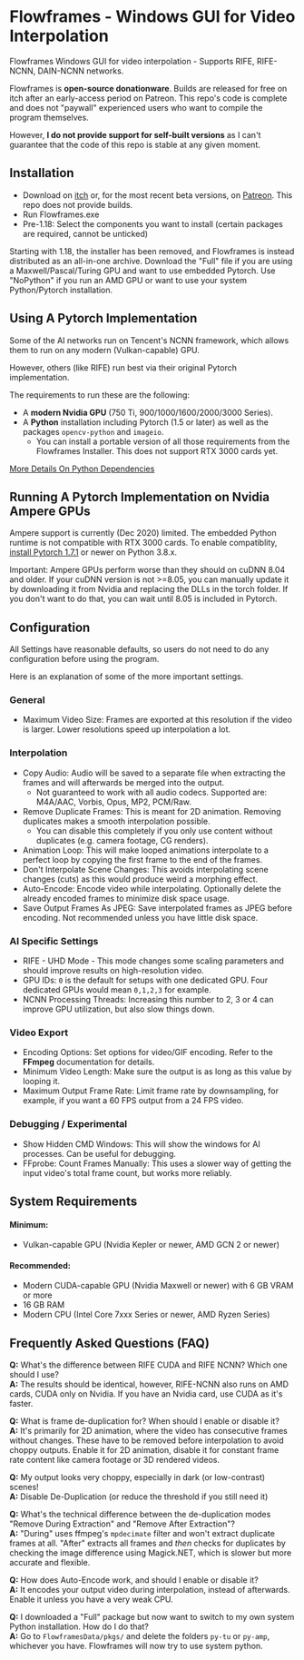 # Flowframes - Windows GUI for Video Interpolation
Flowframes Windows GUI for video interpolation - Supports RIFE, RIFE-NCNN, DAIN-NCNN networks.

Flowframes is **open-source donationware**. Builds are released for free on itch after an early-access period on Patreon. This repo's code is complete and does not "paywall" experienced users who want to compile the program themselves.

However, **I do not provide support for self-built versions** as I can't guarantee that the code of this repo is stable at any given moment.



## Installation

* Download on [itch](https://nmkd.itch.io/flowframes) or, for the most recent beta versions, on [Patreon](https://www.patreon.com/n00mkrad). This repo does not provide builds.
* Run Flowframes.exe
* Pre-1.18: Select the components you want to install (certain packages are required, cannot be unticked)

Starting with 1.18, the installer has been removed, and Flowframes is instead distributed as an all-in-one archive. Download the "Full" file if you are using a Maxwell/Pascal/Turing GPU and want to use embedded Pytorch. Use "NoPython" if you run an AMD GPU or want to use your system Python/Pytorch installation.



## Using A Pytorch Implementation

Some of the AI networks run on Tencent's NCNN framework, which allows them to run on any modern (Vulkan-capable) GPU.

However, others (like RIFE) run best via their original Pytorch implementation.

The requirements to run these are the following:

* A **modern Nvidia GPU** (750 Ti, 900/1000/1600/2000/3000 Series).
* A **Python** installation including Pytorch (1.5 or later) as well as the packages `opencv-python` and `imageio`.
  * You can install a portable version of all those requirements from the Flowframes Installer. This does not support RTX 3000 cards yet.

[More Details On Python Dependencies](PythonDependencies.md)



## Running A Pytorch Implementation on Nvidia Ampere GPUs

Ampere support is currently (Dec 2020) limited. The embedded Python runtime is not compatible with RTX 3000 cards. To enable compatiblity, [install Pytorch 1.7.1](https://pytorch.org/get-started/locally/) or newer on Python 3.8.x.

Important: Ampere GPUs perform worse than they should on cuDNN 8.04 and older. If your cuDNN version is not >=8.05, you can manually update it by downloading it from Nvidia and replacing the DLLs in the torch folder. If you don't want to do that, you can wait until 8.05 is included in Pytorch.



## Configuration

All Settings have reasonable defaults, so users do not need to do any configuration before using the program.

Here is an explanation of some of the more important settings.

### General

* Maximum Video Size: Frames are exported at this resolution if the video is larger. Lower resolutions speed up interpolation a lot.

### Interpolation

* Copy Audio: Audio will be saved to a separate file when extracting the frames and will afterwards be merged into the output.
  * Not guaranteed to work with all audio codecs. Supported are: M4A/AAC, Vorbis, Opus, MP2, PCM/Raw.
* Remove Duplicate Frames: This is meant for 2D animation. Removing duplicates makes a smooth interpolation possible.
  * You can disable this completely if you only use content without duplicates (e.g. camera footage, CG renders).
* Animation Loop: This will make looped animations interpolate to a perfect loop by copying the first frame to the end of the frames.
* Don't Interpolate Scene Changes: This avoids interpolating scene changes (cuts) as this would produce weird a morphing effect.
* Auto-Encode: Encode video while interpolating. Optionally delete the already encoded frames to minimize disk space usage.
* Save Output Frames As JPEG: Save interpolated frames as JPEG before encoding. Not recommended unless you have little disk space.

### AI Specific Settings

* RIFE - UHD Mode - This mode changes some scaling parameters and should improve results on high-resolution video.
* GPU IDs: `0` is the default for setups with one dedicated GPU. Four dedicated GPUs would mean `0,1,2,3` for example.
* NCNN Processing Threads: Increasing this number to 2, 3 or 4 can improve GPU utilization, but also slow things down.

### Video Export

* Encoding Options: Set options for video/GIF encoding. Refer to the **FFmpeg** documentation for details.
* Minimum Video Length: Make sure the output is as long as this value by looping it.
* Maximum Output Frame Rate: Limit frame rate by downsampling, for example, if you want a 60 FPS output from a 24 FPS video.

### Debugging / Experimental

* Show Hidden CMD Windows: This will show the windows for AI processes. Can be useful for debugging.
* FFprobe: Count Frames Manually: This uses a slower way of getting the input video's total frame count, but works more reliably. 



## System Requirements

#### Minimum: 

* Vulkan-capable GPU (Nvidia Kepler or newer, AMD GCN 2 or newer)

#### Recommended: 

* Modern CUDA-capable GPU (Nvidia Maxwell or newer) with 6 GB VRAM or more
* 16 GB RAM
* Modern CPU (Intel Core 7xxx Series or newer, AMD Ryzen Series)



## Frequently Asked Questions (FAQ)

**Q:** What's the difference between RIFE CUDA and RIFE NCNN? Which one should I use?  
**A:** The results should be identical, however, RIFE-NCNN also runs on AMD cards, CUDA only on Nvidia. If you have an Nvidia card, use CUDA as it's faster.

**Q:** What is frame de-duplication for? When should I enable or disable it?  
**A:** It's primarily for 2D animation, where the video has consecutive frames without changes. These have to be removed before interpolation to avoid choppy outputs. Enable it for 2D animation, disable it for constant frame rate content like camera footage or 3D rendered videos.

**Q:** My output looks very choppy, especially in dark (or low-contrast) scenes!  
**A:** Disable De-Duplication (or reduce the threshold if you still need it)

**Q:** What's the technical difference between the de-duplication modes "Remove During Extraction" and "Remove After Extraction"?  
**A:** "During" uses ffmpeg's `mpdecimate` filter and won't extract duplicate frames at all. "After" extracts all frames and *then* checks for duplicates by checking the image difference using Magick.NET, which is slower but more accurate and flexible.

**Q:** How does Auto-Encode work, and should I enable or disable it?  
**A:** It encodes your output video during interpolation, instead of afterwards. Enable it unless you have a very weak CPU.

**Q:** I downloaded a "Full" package but now want to switch to my own system Python installation. How do I do that?  
**A:** Go to `FlowframesData/pkgs/` and delete the folders `py-tu` or `py-amp`, whichever you have. Flowframes will now try to use system python.